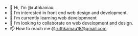- 👋 Hi, I’m @ruthkamau
- 👀 I’m interested in front end web design and development.
- 🌱 I’m currently learning web developmnent
- 💞️ I’m looking to collaborate on web development and design.
- 📫 How to reach me @ruthkamau18@gmail.com

<!---
ruthkamau/ruthkamau is a ✨ special ✨ repository because its `README.md` (this file) appears on your GitHub profile.
You can click the Preview link to take a look at your changes.
--->
